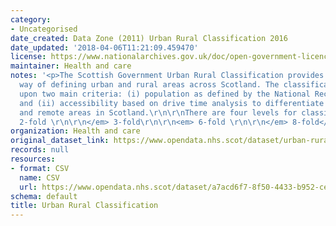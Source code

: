 ```yaml
---
category:
- Uncategorised
date_created: Data Zone (2011) Urban Rural Classification 2016
date_updated: '2018-04-06T11:21:09.459470'
license: https://www.nationalarchives.gov.uk/doc/open-government-licence/version/3/
maintainer: Health and care
notes: '<p>The Scottish Government Urban Rural Classification provides a consistent
  way of defining urban and rural areas across Scotland. The classification is based
  upon two main criteria: (i) population as defined by the National Records of Scotland,
  and (ii) accessibility based on drive time analysis to differentiate between accessible
  and remote areas in Scotland.\r\n\r\nThere are four levels for classification \r\n\r\n<em>
  2-fold \r\n\r\n</em> 3-fold\r\n\r\n<em> 6-fold \r\n\r\n</em> 8-fold</p>'
organization: Health and care
original_dataset_link: https://www.opendata.nhs.scot/dataset/urban-rural-classification
records: null
resources:
- format: CSV
  name: CSV
  url: https://www.opendata.nhs.scot/dataset/a7acd6f7-8f50-4433-b952-cee6807d0ff6/resource/c8bd76cd-6613-4dd7-8a28-6c99a16dc678/download/datazone2011_urban_rural_2016.csv
schema: default
title: Urban Rural Classification
---
```

